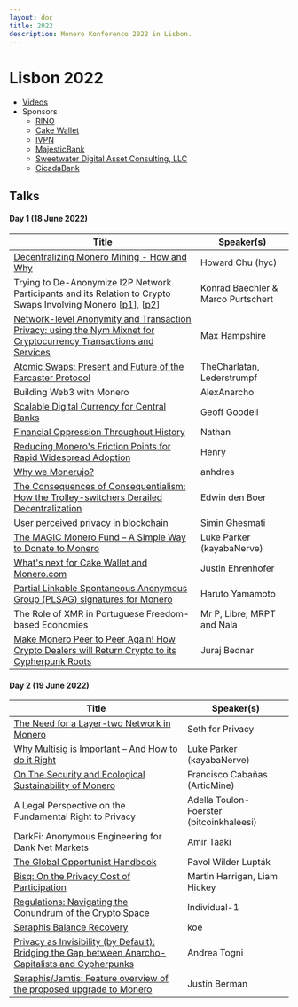 ```yaml
---
layout: doc
title: 2022
description: Monero Konferenco 2022 in Lisbon.
---
```


# Lisbon 2022
*  [Videos](https://www.youtube.com/playlist?list=PLsSYUeVwrHBndRQoQ-vLezzlHPLRDNzaw)
*  Sponsors
   - [RINO](https://rino.io)
   - [Cake Wallet](https://cakewallet.com)
   - [IVPN](https://www.ivpn.net)
   - [MajesticBank](https://majesticbank.sc)
   - [Sweetwater Digital Asset Consulting, LLC](https://sweetwater.consulting)
   - [CicadaBank](https://cicadabank.com)
 
## Talks

#### Day 1 (18 June 2022)

| Title         | Speaker(s) |
| ------------- | ------------- |
| [Decentralizing Monero Mining - How and Why](https://github.com/MoneroKon/meta/raw/main/slides/2022/howard-chu.pdf)  | Howard Chu (hyc)  |
| Trying to De-Anonymize I2P Network Participants and its Relation to Crypto Swaps Involving Monero [[p1](https://github.com/MoneroKon/meta/raw/main/slides/2022/konrad-bachler.pdf)], [[p2](https://github.com/MoneroKon/meta/raw/main/slides/2022/marco.pdf)] | Konrad Baechler & Marco Purtschert  |
| [Network-level Anonymity and Transaction Privacy: using the Nym Mixnet for Cryptocurrency Transactions and Services](https://github.com/MoneroKon/meta/raw/main/slides/2022/max.pdf) | Max Hampshire |
| [Atomic Swaps: Present and Future of the Farcaster Protocol](https://github.com/MoneroKon/meta/raw/main/slides/2022/sebastian-kung.pdf) | TheCharlatan, Lederstrumpf |
| Building Web3 with Monero | AlexAnarcho |
| [Scalable Digital Currency for Central Banks](https://github.com/MoneroKon/meta/raw/main/slides/2022/geoffrey-goodell.pdf) | Geoff Goodell |
| [Financial Oppression Throughout History](https://github.com/MoneroKon/meta/raw/main/slides/2022/nathan-bartram.pdf) | Nathan |
| [Reducing Monero's Friction Points for Rapid Widespread Adoption](https://github.com/MoneroKon/meta/raw/main/slides/2022/henry.pdf) | Henry |
| [Why we Monerujo?](https://github.com/MoneroKon/meta/raw/main/slides/2022/anhdres.pdf)| anhdres |
| [The Consequences of Consequentialism: How the Trolley-switchers Derailed Decentralization](https://github.com/MoneroKon/meta/raw/main/slides/2022/edwin-den-boer.pdf) | Edwin den Boer |
| [User perceived privacy in blockchain](https://github.com/MoneroKon/meta/raw/main/slides/2022/simin-ghesmati.pdf) | Simin Ghesmati |
| [The MAGIC Monero Fund – A Simple Way to Donate to Monero](https://github.com/MoneroKon/meta/raw/main/slides/2022/luke-parker-2.pdf) | Luke Parker (kayabaNerve) |
| [What's next for Cake Wallet and Monero.com](https://github.com/MoneroKon/meta/raw/main/slides/2022/sgp.pdf) | Justin Ehrenhofer |
| [Partial Linkable Spontaneous Anonymous Group (PLSAG) signatures for Monero](https://github.com/MoneroKon/meta/raw/main/slides/2022/haruto-yamamoto.pdf) | Haruto Yamamoto |
| The Role of XMR in Portuguese Freedom-based Economies | Mr P, Libre, MRPT and Nala |
| [Make Monero Peer to Peer Again! How Crypto Dealers will Return Crypto to its Cypherpunk Roots](https://github.com/MoneroKon/meta/raw/main/slides/2022/juraj-bednar.pdf) | Juraj Bednar |

#### Day 2 (19 June 2022)

| Title         | Speaker(s) |
| ------------- | ------------- |
| [The Need for a Layer-two Network in Monero](https://github.com/MoneroKon/meta/raw/main/slides/2022/seth.pdf) | Seth for Privacy |
| [Why Multisig is Important – And How to do it Right](https://raw.githubusercontent.com/kayabaNerve/presentations/main/Why%20Multisig%20Is%20Important%20-%20And%20How%20To%20Do%20It%20Right.pdf) | Luke Parker (kayabaNerve) |
| [On The Security and Ecological Sustainability of Monero](https://github.com/MoneroKon/meta/raw/main/slides/2022/articmine.pdf) | Francisco Cabañas (ArticMine) |
| A  Legal Perspective on the Fundamental Right to Privacy | Adella Toulon-Foerster (bitcoinkhaleesi) |
| DarkFi: Anonymous Engineering for Dank Net Markets | Amir Taaki
| [The Global Opportunist Handbook](https://github.com/MoneroKon/meta/raw/main/slides/2022/pavol.pdf) | Pavol Wilder Lupták |
| [Bisq: On the Privacy Cost of Participation](https://github.com/MoneroKon/meta/raw/main/slides/2022/liam-hickey.pdf) | Martin Harrigan, Liam Hickey |
| [Regulations: Navigating the Conundrum of the Crypto Space](https://github.com/MoneroKon/meta/raw/main/slides/2022/individual-1.pdf) | Individual-1 |
| [Seraphis Balance Recovery](https://github.com/MoneroKon/meta/raw/main/slides/2022/Seraphis%20Balance%20Recovery.pdf) | koe |
| [Privacy as Invisibility (by Default): Bridging the Gap between Anarcho-Capitalists and Cypherpunks](https://github.com/MoneroKon/meta/raw/main/slides/2022/andrea-togni.pdf) | Andrea Togni |
| [Seraphis/Jamtis: Feature overview of the proposed upgrade to Monero](https://github.com/MoneroKon/meta/raw/main/slides/2022/j-berman.pdf) | Justin Berman |
